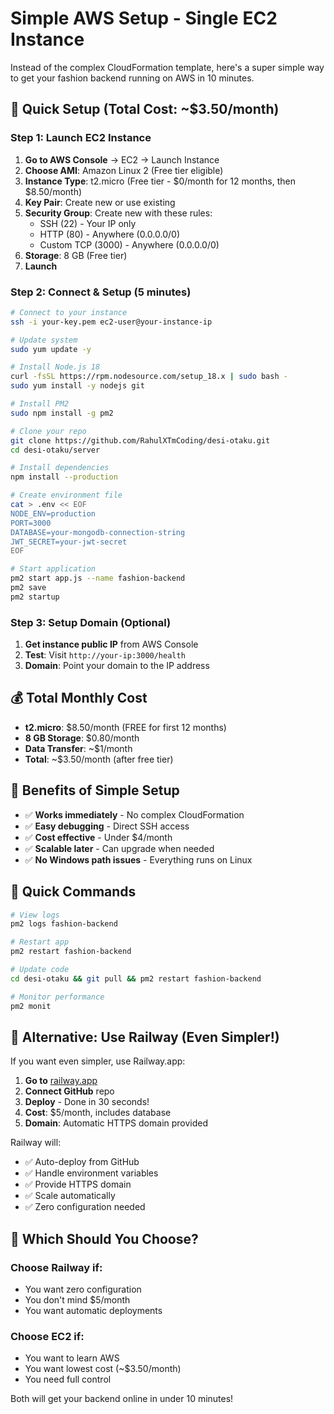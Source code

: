 # Simple AWS Setup - Single EC2 Instance

Instead of the complex CloudFormation template, here's a super simple way to get your fashion backend running on AWS in 10 minutes.

## 🚀 Quick Setup (Total Cost: ~$3.50/month)

### Step 1: Launch EC2 Instance
1. **Go to AWS Console** → EC2 → Launch Instance
2. **Choose AMI**: Amazon Linux 2 (Free tier eligible)
3. **Instance Type**: t2.micro (Free tier - $0/month for 12 months, then $8.50/month)
4. **Key Pair**: Create new or use existing
5. **Security Group**: Create new with these rules:
   - SSH (22) - Your IP only
   - HTTP (80) - Anywhere (0.0.0.0/0)
   - Custom TCP (3000) - Anywhere (0.0.0.0/0)
6. **Storage**: 8 GB (Free tier)
7. **Launch**

### Step 2: Connect & Setup (5 minutes)
```bash
# Connect to your instance
ssh -i your-key.pem ec2-user@your-instance-ip

# Update system
sudo yum update -y

# Install Node.js 18
curl -fsSL https://rpm.nodesource.com/setup_18.x | sudo bash -
sudo yum install -y nodejs git

# Install PM2
sudo npm install -g pm2

# Clone your repo
git clone https://github.com/RahulXTmCoding/desi-otaku.git
cd desi-otaku/server

# Install dependencies
npm install --production

# Create environment file
cat > .env << EOF
NODE_ENV=production
PORT=3000
DATABASE=your-mongodb-connection-string
JWT_SECRET=your-jwt-secret
EOF

# Start application
pm2 start app.js --name fashion-backend
pm2 save
pm2 startup
```

### Step 3: Setup Domain (Optional)
1. **Get instance public IP** from AWS Console
2. **Test**: Visit `http://your-ip:3000/health`
3. **Domain**: Point your domain to the IP address

## 💰 Total Monthly Cost
- **t2.micro**: $8.50/month (FREE for first 12 months)
- **8 GB Storage**: $0.80/month
- **Data Transfer**: ~$1/month
- **Total**: ~$3.50/month (after free tier)

## 🎯 Benefits of Simple Setup
- ✅ **Works immediately** - No complex CloudFormation
- ✅ **Easy debugging** - Direct SSH access
- ✅ **Cost effective** - Under $4/month
- ✅ **Scalable later** - Can upgrade when needed
- ✅ **No Windows path issues** - Everything runs on Linux

## 🔧 Quick Commands
```bash
# View logs
pm2 logs fashion-backend

# Restart app
pm2 restart fashion-backend

# Update code
cd desi-otaku && git pull && pm2 restart fashion-backend

# Monitor performance
pm2 monit
```

## 🚀 Alternative: Use Railway (Even Simpler!)

If you want even simpler, use Railway.app:

1. **Go to** [railway.app](https://railway.app)
2. **Connect GitHub** repo
3. **Deploy** - Done in 30 seconds!
4. **Cost**: $5/month, includes database
5. **Domain**: Automatic HTTPS domain provided

Railway will:
- ✅ Auto-deploy from GitHub
- ✅ Handle environment variables
- ✅ Provide HTTPS domain
- ✅ Scale automatically
- ✅ Zero configuration needed

## 🤔 Which Should You Choose?

### Choose **Railway** if:
- You want zero configuration
- You don't mind $5/month
- You want automatic deployments

### Choose **EC2** if:
- You want to learn AWS
- You want lowest cost (~$3.50/month)
- You need full control

Both will get your backend online in under 10 minutes!
